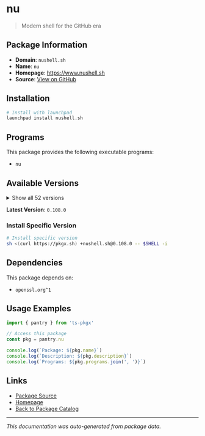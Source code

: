 # nu

> Modern shell for the GitHub era

## Package Information

- **Domain**: `nushell.sh`
- **Name**: `nu`
- **Homepage**: https://www.nushell.sh
- **Source**: [View on GitHub](https://github.com/pkgxdev/pantry/tree/main/projects/nushell.sh/package.yml)

## Installation

```bash
# Install with launchpad
launchpad install nushell.sh
```

## Programs

This package provides the following executable programs:

- `nu`

## Available Versions

<details>
<summary>Show all 52 versions</summary>

- `0.108.0`, `0.107.0`, `0.106.1`, `0.106.0`, `0.105.1`
- `0.105.0`, `0.104.1`, `0.104.0`, `0.103.0`, `0.102.0`
- `0.101.0`, `0.100.0`, `0.99.1`, `0.99.0`, `0.98.0`
- `0.97.1`, `0.97.0`, `0.96.1`, `0.96.0`, `0.95.0`
- `0.94.2`, `0.94.1`, `0.94.0`, `0.93.0`, `0.92.2`
- `0.92.1`, `0.92.0`, `0.91.0`, `0.90.1`, `0.90.0`
- `0.89.0`, `0.88.1`, `0.88.0`, `0.87.1`, `0.87.0`
- `0.86.0`, `0.85.0`, `0.84.0`, `0.83.1`, `0.83.0`
- `0.82.0`, `0.81.0`, `0.80.0`, `0.79.0`, `0.78.0`
- `0.77.1`, `0.77.0`, `0.76.0`, `0.75.0`, `0.74.0`
- `0.73.0`, `0.72.1`

</details>

**Latest Version**: `0.108.0`

### Install Specific Version

```bash
# Install specific version
sh <(curl https://pkgx.sh) +nushell.sh@0.108.0 -- $SHELL -i
```

## Dependencies

This package depends on:

- `openssl.org^1`

## Usage Examples

```typescript
import { pantry } from 'ts-pkgx'

// Access this package
const pkg = pantry.nu

console.log(`Package: ${pkg.name}`)
console.log(`Description: ${pkg.description}`)
console.log(`Programs: ${pkg.programs.join(', ')}`)
```

## Links

- [Package Source](https://github.com/pkgxdev/pantry/tree/main/projects/nushell.sh/package.yml)
- [Homepage](https://www.nushell.sh)
- [Back to Package Catalog](../../package-catalog.md)

---

*This documentation was auto-generated from package data.*
